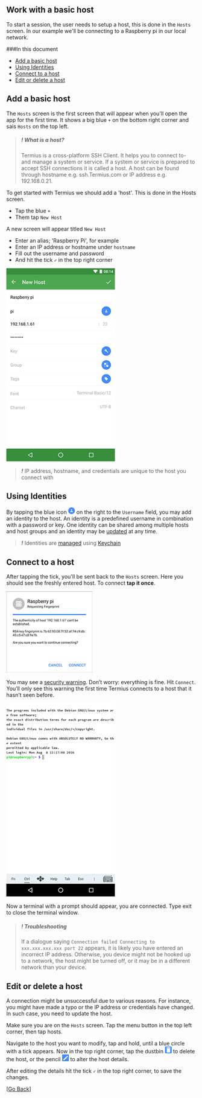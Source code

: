 ## Work with a basic host

To start a session, the user needs to setup a host, this is done in the `Hosts` screen. In our example we'll be connecting to a Raspberry pi in our local network.

###In this document
* [Add a basic host](#add-a-basic-host)
* [Using Identities](#using-identities)
* [Connect to a host](#connect-to-a-host)
* [Edit or delete a host](#edit-or-delete-a-host)

## Add a basic host

The `Hosts` screen is the first screen that will appear when you'll open the app for the first time. It shows a big blue `+` on the bottom right corner and sais `Hosts` on the top left.

> ##### ***!*** What is a host?
> Termius is a cross-platform SSH Client. It helps you to connect to- and manage a system or service. If a system or service is prepared to accept SSH connections it is called a host. A host can be found through hostname e.g. ssh.Termius.com or IP address e.g. 192.168.0.21.

To get started with Termius we should add a 'host'. This is done in the Hosts screen.
* Tap the blue `+`
* Them tap `New Host`

A new screen will appear titled `New Host`
* Enter an alias; 'Raspberry Pi', for example
* Enter an IP address or hostname under `hostname`
* Fill out the username and password
* And hit the tick `✓` in the top right corner

![New Host](../.images/screenshots/host01.png)

> ***!*** IP address, hostname, and credentials are unique to the host you connect with

## Using Identities

By tapping the blue icon ![Identities](../.images/identities.png) on the right to the `Username` field, you may add an identity to the host. An identity is a predefined username in combination with a password or key. One identity can be shared among multiple hosts and host groups and an identity may be [updated](manage_identities.md#edit-or-delete-an-identity) at any time.

> ***!*** Identities are [managed](manage_identities.md) using [Keychain](../features/keychain.md)

## Connect to a host

After tapping the tick, you'll be sent back to the `Hosts` screen. Here you should see the freshly entered host. To connect **tap it once**.

![Requesting Fingerprint](../.images/screenshots/host02.png)

You may see a [security warning](http://www.lysium.de/blog/index.php?/archives/186-How-to-get-ssh-server-fingerprint-information.html). Don’t worry: everything is fine. Hit `Connect`. You’ll only see this warning the first time Termius connects to a host that it hasn’t seen before.

![The Termius terminal](../.images/screenshots/host03.png)

Now a terminal with a prompt should appear, you are connected. Type exit to close the terminal window.

> ##### ***!*** Troubleshooting
> If a dialogue saying `Connection failed Connecting to xxx.xxx.xxx.xxx port 22` appears, it is likely you have entered an incorrect IP address. Otherwise, you device might not be hooked up to a network, the host might be turned off, or it may be in a different network than your device.

## Edit or delete a host
A connection might be unsuccessful due to various reasons. For instance, you might have made a typo or the IP address or credentials have changed. In such case, you need to update the host.

Make sure you are on the `Hosts` screen. Tap the menu button in the top left corner, then tap hosts.

Navigate to the host you want to modify, tap and hold, until a blue circle with a tick appears. Now in the top right corner, tap the dustbin ![](../.images/dustbin.png) to delete the host, or the pencil ![](../.images/pencil.png) to alter the host details.

After editing the details hit the tick `✓` in the top right corner, to save the changes.

[[Go Back](README.md)]
